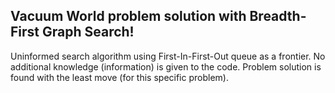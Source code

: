 ## Vacuum World problem solution with Breadth-First Graph Search!

Uninformed search algorithm using First-In-First-Out queue as a frontier. No additional knowledge (information) is given to the code. 
Problem solution is found with the least move (for this specific problem).
